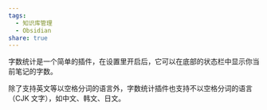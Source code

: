 ```yaml
---
tags:
  - 知识库管理
  - Obsidian
share: true
---
```

字数统计是一个简单的插件，在设置里开启后，它可以在底部的状态栏中显示你当前笔记的字数。

除了支持英文等以空格分词的语言外，字数统计插件也支持不以空格分词的语言（CJK 文字），如中文、韩文、日文。